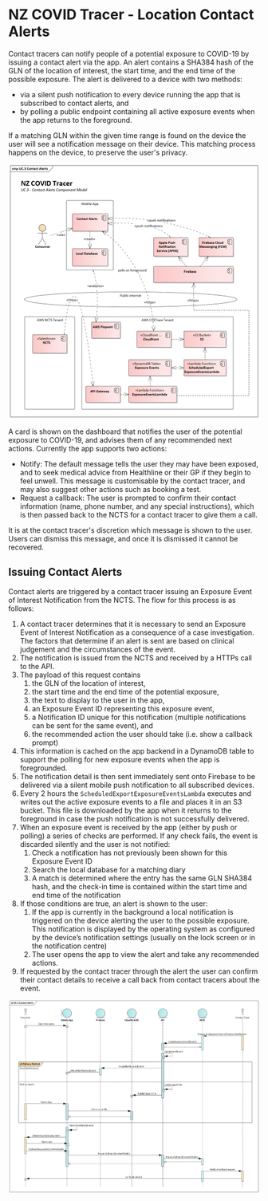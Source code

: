 # NZ COVID Tracer - Location Contact Alerts

Contact tracers can notify people of a potential exposure to COVID-19 by 
issuing a contact alert via the app. An alert contains a SHA384 hash of the GLN
of the location of interest, the start time, and the end time of the possible
exposure. The alert is delivered to a device with two methods:

 - via a silent push notification to every device running the app that is 
   subscribed to contact alerts, and
 - by polling a public endpoint containing all active exposure events when 
   the app returns to the foreground.

If a matching GLN within the given time range is found on the device the user 
will see a notification message on their device. This matching process happens 
on the device, to preserve the user's privacy.

![Contact Alerts](../assets/uc3-contact-alerts.png)

A card is shown on the dashboard that notifies the user of the potential 
exposure to COVID-19, and advises them of any recommended next actions. 
Currently the app supports two actions:

 - Notify: The default message tells the user they may have been exposed, 
   and to seek medical advice from Healthline or their GP if they begin to 
   feel unwell. This message is customisable by the contact tracer, and may 
   also suggest other actions such as booking a test.
 - Request a callback: The user is prompted to confirm their contact 
   information (name, phone number, and any special instructions), which is 
   then passed back to the NCTS for a contact tracer to give them a call.

It is at the contact tracer's discretion which message is shown to the user. 
Users can dismiss this message, and once it is dismissed it cannot be 
recovered.

## Issuing Contact Alerts

Contact alerts are triggered by a contact tracer issuing an Exposure Event 
of Interest Notification from the NCTS. The flow for this process is as 
follows:

  1. A contact tracer determines that it is necessary to send an Exposure Event
     of Interest Notification as a consequence of a case investigation. The 
     factors that determine if an alert is sent are based on clinical judgement 
     and the circumstances of the event.
  2. The notification is issued from the NCTS and received by a HTTPs call to 
     the API.
  3. The payload of this request contains 
      1. the GLN of the location of interest, 
      2. the start time and the end time of the potential exposure,
      3. the text to display to the user in the app,
      4. an Exposure Event ID representing this exposure event,
      5. a Notification ID unique for this notification (multiple notifications
         can be sent for the same event), and
      6. the recommended action the user should take (i.e. show a callback 
         prompt)
  4. This information is cached on the app backend in a DynamoDB table to 
     support the polling for new exposure events when the app is foregrounded.
  5. The notification detail is then sent immediately sent onto Firebase to be
     delivered via a silent mobile push notification to all subscribed devices.
  6. Every 2 hours the `ScheduledExportExposureEventsLambda` executes and 
     writes out the active exposure events to a file and places it in an S3 
     bucket. This file is downloaded by the app when it returns to the 
     foreground in case the push notification is not successfully delivered.
  7. When an exposure event is received by the app (either by push or polling)
     a series of checks are performed. If any check fails, the event is 
     discarded silently and the user is not notified:
      1. Check a notification has not previously been shown for this Exposure 
         Event ID
      2. Search the local database for a matching diary 
      3. A match is determined where the entry has the same GLN SHA384 hash, 
         and the check-in time is contained within the start time and end time
         of the notification
  8. If those conditions are true, an alert is shown to the user: 
      1. If the app is currently in the background a local notification is 
         triggered on the device alerting the user to the possible exposure. 
         This notification is displayed by the operating system as configured 
         by the device’s notification settings (usually on the lock screen or 
         in the notification centre)
      2. The user opens the app to view the alert and take any recommended 
         actions.
  9. If requested by the contact tracer through the alert the user can confirm
     their contact details to receive a call back from contact tracers about 
     the event.

![Contact Alerts Flow](../assets/uc3-contact-alerts-flow.png)